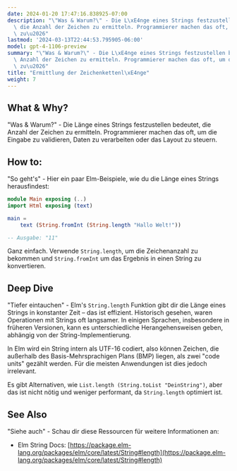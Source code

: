 ```yaml
---
date: 2024-01-20 17:47:16.838925-07:00
description: "\"Was & Warum?\" - Die L\xE4nge eines Strings festzustellen bedeutet,\
  \ die Anzahl der Zeichen zu ermitteln. Programmierer machen das oft, um die Eingabe\
  \ zu\u2026"
lastmod: '2024-03-13T22:44:53.795905-06:00'
model: gpt-4-1106-preview
summary: "\"Was & Warum?\" - Die L\xE4nge eines Strings festzustellen bedeutet, die\
  \ Anzahl der Zeichen zu ermitteln. Programmierer machen das oft, um die Eingabe\
  \ zu\u2026"
title: "Ermittlung der Zeichenkettenl\xE4nge"
weight: 7
---
```


## What & Why?
"Was & Warum?" - Die Länge eines Strings festzustellen bedeutet, die Anzahl der Zeichen zu ermitteln. Programmierer machen das oft, um die Eingabe zu validieren, Daten zu verarbeiten oder das Layout zu steuern.

## How to:
"So geht's" - Hier ein paar Elm-Beispiele, wie du die Länge eines Strings herausfindest:

```Elm
module Main exposing (..)
import Html exposing (text)

main =
    text (String.fromInt (String.length "Hallo Welt!"))

-- Ausgabe: "11"
```
Ganz einfach. Verwende `String.length`, um die Zeichenanzahl zu bekommen und `String.fromInt` um das Ergebnis in einen String zu konvertieren.

## Deep Dive
"Tiefer eintauchen" - Elm's `String.length` Funktion gibt dir die Länge eines Strings in konstanter Zeit – das ist effizient. Historisch gesehen, waren Operationen mit Strings oft langsamer. In einigen Sprachen, insbesondere in früheren Versionen, kann es unterschiedliche Herangehensweisen geben, abhängig von der String-Implementierung.

In Elm wird ein String intern als UTF-16 codiert, also können Zeichen, die außerhalb des Basis-Mehrsprachigen Plans (BMP) liegen, als zwei "code units" gezählt werden. Für die meisten Anwendungen ist dies jedoch irrelevant.

Es gibt Alternativen, wie `List.length (String.toList "DeinString")`, aber das ist nicht nötig und weniger performant, da `String.length` optimiert ist.

## See Also
"Siehe auch" - Schau dir diese Ressourcen für weitere Informationen an:

- Elm String Docs: [https://package.elm-lang.org/packages/elm/core/latest/String#length](https://package.elm-lang.org/packages/elm/core/latest/String#length)
